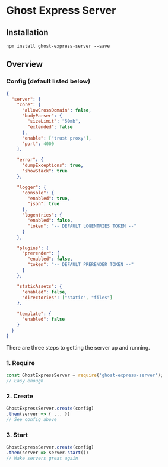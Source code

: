 # Ghost Express Server 

## Installation

`npm install ghost-express-server --save`

## Overview

### Config (default listed below)

```json
{
  "server": {
    "core": {
      "allowCrossDomain": false,
      "bodyParser": {
        "sizeLimit": "50mb",
        "extended": false
      },
      "enable": ["trust proxy"],
      "port": 4000
    },

    "error": {
      "dumpExceptions": true,
      "showStack": true
    },

    "logger": {
      "console": {
        "enabled": true,
        "json": true
      },
      "logentries": {
        "enabled": false,
        "token": "-- DEFAULT LOGENTRIES TOKEN --"
      }
    },

    "plugins": {
      "prerender": {
        "enabled": false,
        "token": "-- DEFAULT PRERENDER TOKEN --"
      }
    },

    "staticAssets": {
      "enabled": false,
      "directories": ["static", "files"]
    },

    "template": {
      "enabled": false
    }
  }
}
```

There are three steps to getting the server up and running.
 
### 1. Require 

```js
const GhostExpressServer = require('ghost-express-server');
// Easy enough
```

### 2. Create

```js
GhostExpressServer.create(config)
.then(server => { ... }) 
// See config above
```

### 3. Start

```js
GhostExpressServer.create(config)
.then(server => server.start()) 
// Make servers great again
```